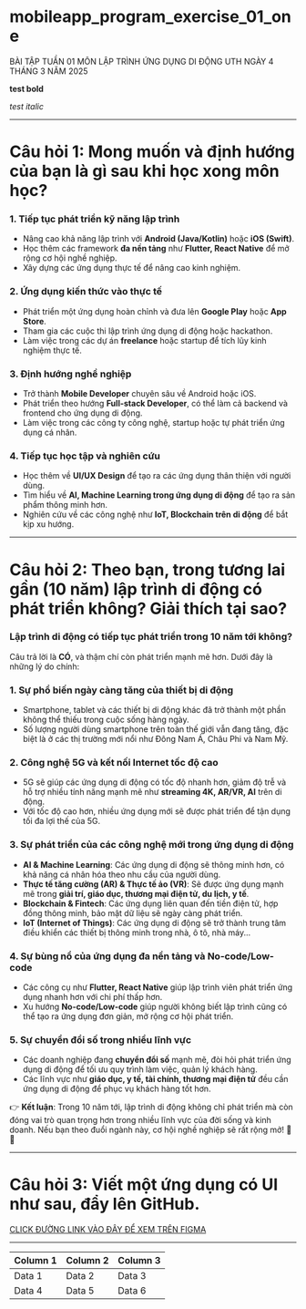# mobileapp_program_exercise_01_one
BÀI TẬP TUẦN 01 MÔN LẬP TRÌNH ỨNG DỤNG DI ĐỘNG UTH NGÀY 4 THÁNG 3 NĂM 2025

**test bold**

*test italic*

__________

# Câu hỏi 1: Mong muốn và định hướng của bạn là gì sau khi học xong môn học?

### 1. **Tiếp tục phát triển kỹ năng lập trình**  
- Nâng cao khả năng lập trình với **Android (Java/Kotlin)** hoặc **iOS (Swift)**.  
- Học thêm các framework **đa nền tảng** như **Flutter, React Native** để mở rộng cơ hội nghề nghiệp.  
- Xây dựng các ứng dụng thực tế để nâng cao kinh nghiệm.  

### 2. **Ứng dụng kiến thức vào thực tế**  
- Phát triển một ứng dụng hoàn chỉnh và đưa lên **Google Play** hoặc **App Store**.  
- Tham gia các cuộc thi lập trình ứng dụng di động hoặc hackathon.  
- Làm việc trong các dự án **freelance** hoặc startup để tích lũy kinh nghiệm thực tế.  

### 3. **Định hướng nghề nghiệp**  
- Trở thành **Mobile Developer** chuyên sâu về Android hoặc iOS.  
- Phát triển theo hướng **Full-stack Developer**, có thể làm cả backend và frontend cho ứng dụng di động.  
- Làm việc trong các công ty công nghệ, startup hoặc tự phát triển ứng dụng cá nhân.  

### 4. **Tiếp tục học tập và nghiên cứu**  
- Học thêm về **UI/UX Design** để tạo ra các ứng dụng thân thiện với người dùng.  
- Tìm hiểu về **AI, Machine Learning trong ứng dụng di động** để tạo ra sản phẩm thông minh hơn.  
- Nghiên cứu về các công nghệ như **IoT, Blockchain trên di động** để bắt kịp xu hướng.  

__________

# Câu hỏi 2: Theo bạn, trong tương lai gần (10 năm) lập trình di động có phát triển không? Giải thích tại sao?

### **Lập trình di động có tiếp tục phát triển trong 10 năm tới không?**  

Câu trả lời là **CÓ**, và thậm chí còn phát triển mạnh mẽ hơn. Dưới đây là những lý do chính:  

### **1. Sự phổ biến ngày càng tăng của thiết bị di động**  
- Smartphone, tablet và các thiết bị di động khác đã trở thành một phần không thể thiếu trong cuộc sống hàng ngày.  
- Số lượng người dùng smartphone trên toàn thế giới vẫn đang tăng, đặc biệt là ở các thị trường mới nổi như Đông Nam Á, Châu Phi và Nam Mỹ.  

### **2. Công nghệ 5G và kết nối Internet tốc độ cao**  
- 5G sẽ giúp các ứng dụng di động có tốc độ nhanh hơn, giảm độ trễ và hỗ trợ nhiều tính năng mạnh mẽ như **streaming 4K, AR/VR, AI** trên di động.  
- Với tốc độ cao hơn, nhiều ứng dụng mới sẽ được phát triển để tận dụng tối đa lợi thế của 5G.  

### **3. Sự phát triển của các công nghệ mới trong ứng dụng di động**  
- **AI & Machine Learning**: Các ứng dụng di động sẽ thông minh hơn, có khả năng cá nhân hóa theo nhu cầu của người dùng.  
- **Thực tế tăng cường (AR) & Thực tế ảo (VR)**: Sẽ được ứng dụng mạnh mẽ trong **giải trí, giáo dục, thương mại điện tử, du lịch, y tế**.  
- **Blockchain & Fintech**: Các ứng dụng liên quan đến tiền điện tử, hợp đồng thông minh, bảo mật dữ liệu sẽ ngày càng phát triển.  
- **IoT (Internet of Things)**: Các ứng dụng di động sẽ trở thành trung tâm điều khiển các thiết bị thông minh trong nhà, ô tô, nhà máy...  

### **4. Sự bùng nổ của ứng dụng đa nền tảng và No-code/Low-code**  
- Các công cụ như **Flutter, React Native** giúp lập trình viên phát triển ứng dụng nhanh hơn với chi phí thấp hơn.  
- Xu hướng **No-code/Low-code** giúp người không biết lập trình cũng có thể tạo ra ứng dụng đơn giản, mở rộng cơ hội phát triển.  

### **5. Sự chuyển đổi số trong nhiều lĩnh vực**  
- Các doanh nghiệp đang **chuyển đổi số** mạnh mẽ, đòi hỏi phát triển ứng dụng di động để tối ưu quy trình làm việc, quản lý khách hàng.  
- Các lĩnh vực như **giáo dục, y tế, tài chính, thương mại điện tử** đều cần ứng dụng di động để phục vụ khách hàng tốt hơn.  

👉 **Kết luận**: Trong 10 năm tới, lập trình di động không chỉ phát triển mà còn đóng vai trò quan trọng hơn trong nhiều lĩnh vực của đời sống và kinh doanh. Nếu bạn theo đuổi ngành này, cơ hội nghề nghiệp sẽ rất rộng mở! 🚀📱

__________

# Câu hỏi 3: Viết một ứng dụng có UI như sau, đẩy lên GitHub.

[CLICK ĐƯỜNG LINK VÀO ĐÂY ĐỂ XEM TRÊN FIGMA](https://www.figma.com/design/oUzFK9fITbNrJH38tTvsPq/BT_tu%E1%BA%A7n_01_2025_03_04?node-id=0-1&t=5DT0WM29k5QeiZxw-1 "BT_tuần_01_2025_03_04")

__________

| Column 1 | Column 2 | Column 3 |
|----------|----------|----------|
| Data 1   | Data 2   | Data 3   |
| Data 4   | Data 5   | Data 6   |
